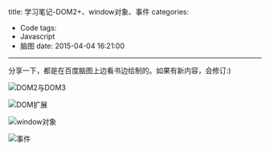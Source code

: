 title: 学习笔记-DOM2+、window对象、事件
categories:
  - Code
tags:
  - Javascript
  - 脑图
date: 2015-04-04 16:21:00
---
分享一下，都是在百度脑图上边看书边绘制的。如果有新内容，会修订:)

![DOM2与DOM3](http://my404forest.qiniudn.com/DOM2与DOM3.png)

<!-- more -->

![DOM扩展](http://my404forest.qiniudn.com/DOM扩展.png)

![window对象](http://my404forest.qiniudn.com/Window对象.png)

![事件](http://my404forest.qiniudn.com/事件.png)